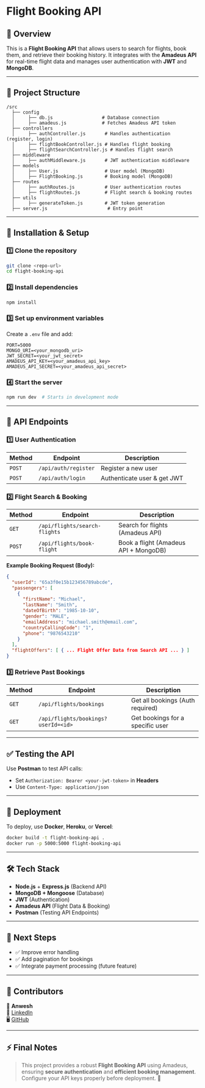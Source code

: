 # Flight Booking API

## 🚀 Overview

This is a **Flight Booking API** that allows users to search for flights, book them, and retrieve their booking history. It integrates with the **Amadeus API** for real-time flight data and manages user authentication with **JWT** and **MongoDB**.

---

## 📂 Project Structure

```
/src
  ├── config
  │     ├── db.js                  # Database connection
  │     ├── amadeus.js             # Fetches Amadeus API token
  ├── controllers
  │     ├── authController.js       # Handles authentication (register, login)
  │     ├── flightBookController.js # Handles flight booking
  │     ├── flightSearchController.js # Handles flight search
  ├── middleware
  │     ├── authMiddleware.js       # JWT authentication middleware
  ├── models
  │     ├── User.js                 # User model (MongoDB)
  │     ├── FlightBooking.js        # Booking model (MongoDB)
  ├── routes
  │     ├── authRoutes.js           # User authentication routes
  │     ├── flightRoutes.js         # Flight search & booking routes
  ├── utils
  │     ├── generateToken.js        # JWT token generation
  ├── server.js                      # Entry point
```

---

## 🔧 Installation & Setup

### 1️⃣ **Clone the repository**

```sh
git clone <repo-url>
cd flight-booking-api
```

### 2️⃣ **Install dependencies**

```sh
npm install
```

### 3️⃣ **Set up environment variables**

Create a `.env` file and add:

```
PORT=5000
MONGO_URI=<your_mongodb_uri>
JWT_SECRET=<your_jwt_secret>
AMADEUS_API_KEY=<your_amadeus_api_key>
AMADEUS_API_SECRET=<your_amadeus_api_secret>
```

### 4️⃣ **Start the server**

```sh
npm run dev  # Starts in development mode
```

---

## 📌 API Endpoints

### **1️⃣ User Authentication**

| Method | Endpoint             | Description                 |
| ------ | -------------------- | --------------------------- |
| `POST` | `/api/auth/register` | Register a new user         |
| `POST` | `/api/auth/login`    | Authenticate user & get JWT |

### **2️⃣ Flight Search & Booking**

| Method | Endpoint                      | Description                           |
| ------ | ----------------------------- | ------------------------------------- |
| `GET`  | `/api/flights/search-flights` | Search for flights (Amadeus API)      |
| `POST` | `/api/flights/book-flight`    | Book a flight (Amadeus API + MongoDB) |

**Example Booking Request (Body):**

```json
{
  "userId": "65a3f0e15b123456789abcde",
  "passengers": [
    {
      "firstName": "Michael",
      "lastName": "Smith",
      "dateOfBirth": "1985-10-10",
      "gender": "MALE",
      "emailAddress": "michael.smith@email.com",
      "countryCallingCode": "1",
      "phone": "9876543210"
    }
  ],
  "flightOffers": [ { ... Flight Offer Data from Search API ... } ]
}
```

### **3️⃣ Retrieve Past Bookings**

| Method | Endpoint                            | Description                      |
| ------ | ----------------------------------- | -------------------------------- |
| `GET`  | `/api/flights/bookings`             | Get all bookings (Auth required) |
| `GET`  | `/api/flights/bookings?userId=<id>` | Get bookings for a specific user |

---

## ✅ **Testing the API**

Use **Postman** to test API calls:

- Set `Authorization: Bearer <your-jwt-token>` in **Headers**
- Use `Content-Type: application/json`

---

## 🚀 Deployment

To deploy, use **Docker**, **Heroku**, or **Vercel**:

```sh
docker build -t flight-booking-api .
docker run -p 5000:5000 flight-booking-api
```

---

## 🛠 Tech Stack

- **Node.js** + **Express.js** (Backend API)
- **MongoDB + Mongoose** (Database)
- **JWT** (Authentication)
- **Amadeus API** (Flight Data & Booking)
- **Postman** (Testing API Endpoints)

---

## 📌 Next Steps

- ✅ Improve error handling
- ✅ Add pagination for bookings
- ✅ Integrate payment processing (future feature)

---

## 🤝 Contributors

👤 **Anwesh**\
🔗 [LinkedIn](https://www.linkedin.com/in/anweshmishra/)\
🖥️ [GitHub](https://github.com/i-anniie)

---

## ⚡ Final Notes

> This project provides a robust **Flight Booking API** using Amadeus, ensuring **secure authentication** and **efficient booking management**. Configure your API keys properly before deployment. 🚀
